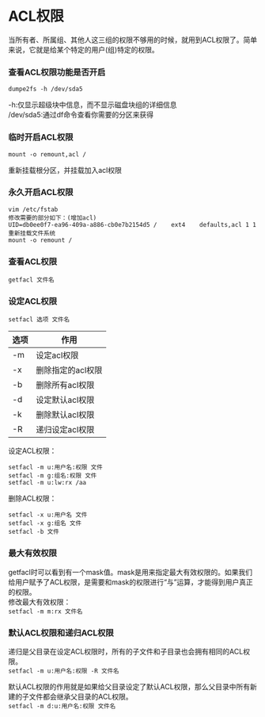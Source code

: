 # ACL权限

当所有者、所属组、其他人这三组的权限不够用的时候，就用到ACL权限了。简单来说，它就是给某个特定的用户(组)特定的权限。

### 查看ACL权限功能是否开启

```
dumpe2fs -h /dev/sda5
```

-h:仅显示超级块中信息，而不显示磁盘块组的详细信息  
/dev/sda5:通过df命令查看你需要的分区来获得

### 临时开启ACL权限

```
mount -o remount,acl /
```

重新挂载根分区，并挂载加入acl权限

### 永久开启ACL权限

```
vim /etc/fstab
修改需要的部分如下：(增加acl)
UID=db0ee0f7-ea96-409a-a886-cb0e7b2154d5 /    ext4    defaults,acl 1 1
重新挂载文件系统
mount -o remount /
```

### 查看ACL权限

```
getfacl 文件名
```

### 设定ACL权限

```
setfacl 选项 文件名
```

选项|作用
---|---
-m|设定acl权限
-x|删除指定的acl权限
-b|删除所有acl权限
-d|设定默认acl权限
-k|删除默认acl权限
-R|递归设定acl权限

设定ACL权限：  

```
setfacl -m u:用户名:权限 文件
setfacl -m g:组名:权限 文件
setfacl -m u:lw:rx /aa
```

删除ACL权限：  

```
setfacl -x u:用户名 文件
setfacl -x g:组名 文件
setfacl -b 文件
```

### 最大有效权限

getfacl时可以看到有一个mask值。mask是用来指定最大有效权限的。如果我们给用户赋予了ACL权限，是需要和mask的权限进行“与”运算，才能得到用户真正的权限。  
修改最大有效权限：  
`setfacl -m m:rx 文件名`

### 默认ACL权限和递归ACL权限


递归是父目录在设定ACL权限时，所有的子文件和子目录也会拥有相同的ACL权限。  
`setfacl -m u:用户名:权限 -R 文件名`


默认ACL权限的作用就是如果给父目录设定了默认ACL权限，那么父目录中所有新建的子文件都会继承父目录的ACL权限。  
`setfacl -m d:u:用户名:权限 文件名`



















